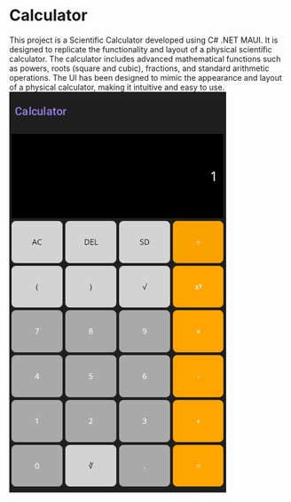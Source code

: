 # Calculator
This project is a Scientific Calculator developed using C# .NET MAUI. It is designed to replicate the functionality and layout of a physical scientific calculator. The calculator includes advanced mathematical functions such as powers, roots (square and cubic), fractions, and standard arithmetic operations. The UI has been designed to mimic the appearance and layout of a physical calculator, making it intuitive and easy to use.
![alt text](https://github.com/MazenNassar/Calculator/blob/main/image.png?raw=true)
